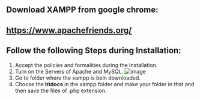 ## Download XAMPP from google chrome:
## https://www.apachefriends.org/

## Follow the following Steps during Installation:
1. Accept the policies and formalities during the Installation.
2. Turn on the Servers of Apache and MySQL.
![image](https://github.com/pranavpatil637/Sample-php-webpage-embedded-in-HTML/assets/114077388/892dcee8-5a2f-4ae3-9b85-63026dbc997a)
3. Go to folder where the xampp is bein downloaded.
4. Choose the <strong>htdocs</strong> in the xampp folder and make your folder in that and then save the files of .php extension.

